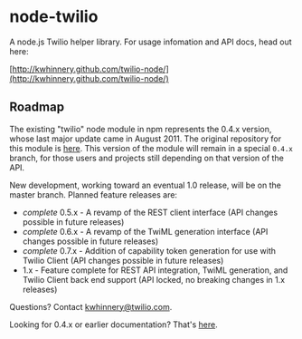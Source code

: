 # node-twilio

A node.js Twilio helper library.  For usage infomation and API docs, head out here:

[http://kwhinnery.github.com/twilio-node/](http://kwhinnery.github.com/twilio-node/)

## Roadmap

The existing "twilio" node module in npm represents the 0.4.x version, whose last major update came in August 2011.  The original repository for this module is [here](https://github.com/sjwalter/node-twilio).  This version of the module will remain in a special `0.4.x` branch, for those users and projects still depending on that version of the API.

New development, working toward an eventual 1.0 release, will be on the master branch.  Planned feature releases are:

* *complete* 0.5.x - A revamp of the REST client interface (API changes possible in future releases)
* *complete* 0.6.x - A revamp of the TwiML generation interface (API changes possible in future releases)
* *complete* 0.7.x - Addition of capability token generation for use with Twilio Client (API changes possible in future releases)
* 1.x - Feature complete for REST API integration, TwiML generation, and Twilio Client back end support (API locked, no breaking changes in 1.x releases)

Questions? Contact [kwhinnery@twilio.com](mailto:kwhinnery@twilio.com).

Looking for 0.4.x or earlier documentation?  That's [here](https://github.com/kwhinnery/twilio-node/blob/master/old-help.md).